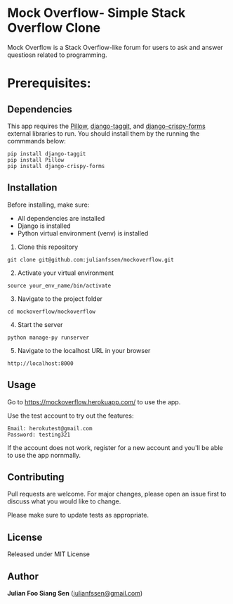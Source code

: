 # Mock Overflow- Simple Stack Overflow Clone

Mock Overflow is a Stack Overflow-like forum for users to ask and answer questiosn related to programming.

# Prerequisites:

## Dependencies

This app requires the <a href="https://pillow.readthedocs.io/en/stable/index.html">Pillow</a>, <a href="https://django-taggit.readthedocs.io/en/latest/">django-taggit</a>, and <a href="https://django-crispy-forms.readthedocs.io/en/latest/install.html">django-crispy-forms</a> external libraries to run. You should install them by the running the commmands below:

~~~
pip install django-taggit
pip install Pillow
pip install django-crispy-forms
~~~

## Installation

Before installing, make sure:

* All dependencies are installed
* Django is installed
* Python virtual environment (venv) is installed

1) Clone this repository 
~~~
git clone git@github.com:julianfssen/mockoverflow.git
~~~
2) Activate your virtual environment 
~~~
source your_env_name/bin/activate
~~~
3) Navigate to the project folder 
~~~
cd mockoverflow/mockoverflow
~~~
4) Start the server 
~~~
python manage-py runserver
~~~
5) Navigate to the localhost URL in your browser 
~~~
http://localhost:8000
~~~

## Usage

Go to https://mockoverflow.herokuapp.com/ to use the app.

Use the test account to try out the features:

~~~
Email: herokutest@gmail.com
Password: testing321
~~~

If the account does not work, register for a new account and you'll be able to use the app nornmally.

## Contributing
Pull requests are welcome. For major changes, please open an issue first to discuss what you would like to change.

Please make sure to update tests as appropriate.

## License
Released under MIT License

## Author
<strong>Julian Foo Siang Sen</strong> (julianfssen@gmail.com)
